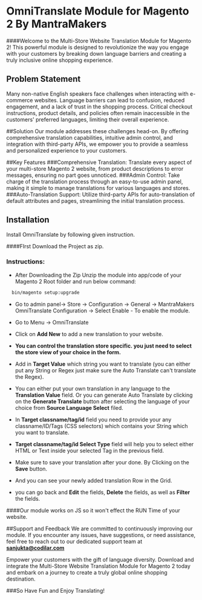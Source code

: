 # OmniTranslate Module for Magento 2 By MantraMakers

####Welcome to the Multi-Store Website Translation Module for Magento 2! This powerful module is designed to revolutionize the way you engage with your customers by breaking down language barriers and creating a truly inclusive online shopping experience.

## Problem Statement
Many non-native English speakers face challenges when interacting with e-commerce websites. Language barriers can lead to confusion, reduced engagement, and a lack of trust in the shopping process. Critical checkout instructions, product details, and policies often remain inaccessible in the customers' preferred languages, limiting their overall experience.

##Solution
Our module addresses these challenges head-on. By offering comprehensive translation capabilities, intuitive admin control, and integration with third-party APIs, we empower you to provide a seamless and personalized experience to your customers.

##Key Features
###Comprehensive Translation: 
Translate every aspect of your multi-store Magento 2 website, from product descriptions to error messages, ensuring no part goes unnoticed.
###Admin Control: 
Take charge of the translation process through an easy-to-use admin panel, making it simple to manage translations for various languages and stores.
###Auto-Translation Support: 
Utilize third-party APIs for auto-translation of default attributes and pages, streamlining the initial translation process.

## Installation

Install OmniTranslate by following given instruction.


####FIrst Download the Project as zip.
    
### Instructions:

- After Downloading the Zip Unzip the module into app/code of your Magento 2 Root folder and run below command:
```bash
  bin/magento setup:upgrade
```
- Go to admin panel-> Store -> Configuration -> General -> MantraMakers OmniTranslate Configuration -> Select Enable  - To enable the module. 

- Go to Menu -> OmniTranslate 


- Click on <b>Add New</b> to add a new translation to your website.

- <b>You can control the translation store specific. you just need to select the store view of your choice in the form.</b>

- Add in <b>Target Value</b> which string you want to translate (you can either put any String or Regex just make sure the Auto Translate can't translate the Regex).

- You can either put your own translation in any language to the <b>Translation Value</b> field.
Or you can generate Auto Translate by clicking on the <b>Generate Translate</b> button after selecting the language of your choice from <b>Source Language Select</b> filed.

- In <b>Target classname/tag/id</b> field you need to provide your any classname/ID/Tags (CSS selectors) which contains your String which you want to translate. 

- <b>Target classname/tag/id Select Type</b> field will help you to select either HTML or Text inside your selected Tag in the previous field.

- Make sure to save your translation after your done. By Clicking on the <b>Save</b> button.


- And you can see your newly added translation Row in the Grid.

- you can go back and <b>Edit</b> the fields, <b>Delete</b> the fields, as well as <b>Filter</b> the fields.


####Our module works on JS so it won't effect the RUN Time of your website.


##Support and Feedback
We are committed to continuously improving our module. If you encounter any issues, have suggestions, or need assistance, feel free to reach out to our dedicated support team at <b>sanjukta@codilar.com</b>

Empower your customers with the gift of language diversity. Download and integrate the Multi-Store Website Translation Module for Magento 2 today and embark on a journey to create a truly global online shopping destination.

###So Have Fun and Enjoy Translating!



